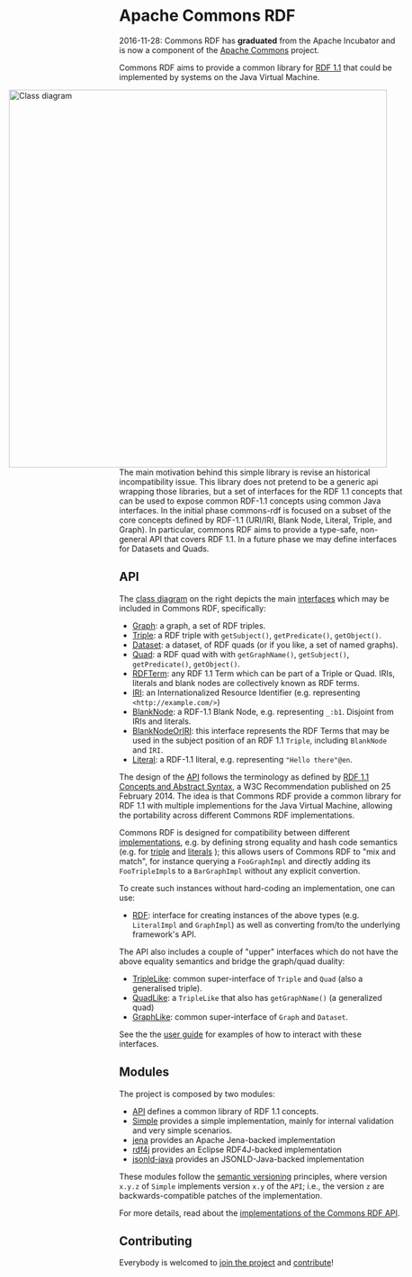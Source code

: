 <!--

    Licensed to the Apache Software Foundation (ASF) under one
    or more contributor license agreements. See the NOTICE file
    distributed with this work for additional information
    regarding copyright ownership. The ASF licenses this file
    to you under the Apache License, Version 2.0 (the
    "License"); you may not use this file except in compliance
    with the License.  You may obtain a copy of the License at

        http://www.apache.org/licenses/LICENSE-2.0

    Unless required by applicable law or agreed to in writing, software
    distributed under the License is distributed on an "AS IS" BASIS,
    WITHOUT WARRANTIES OR CONDITIONS OF ANY KIND, either express or implied.
    See the License for the specific language governing permissions and
    limitations under the License.

-->

# Apache Commons RDF

<div class="alert alert-info" role="alert">
  <p>
    <span class="glyphicon glyphicon-info-sign" aria-hidden="true"></span>
    2016-11-28:
    Commons RDF has <strong>graduated</strong> from the
    Apache Incubator and is 
    now a component of the 
    <a class="alert-link" href="https://commons.apache.org/">Apache Commons</a> project.
  </p>
</div>

Commons RDF aims to provide a common library for [RDF 1.1](http://www.w3.org/TR/rdf11-concepts/)
that could be implemented by systems on the Java Virtual Machine.

<div style="float: right; margin-left: 6em; margin-right: 2em;">
    <a href="images/class-diagram.png">
        <img src="images/class-diagram.png" alt="Class diagram" style="height: 48em" />
    </a>
</div>

The main motivation behind this simple library is revise an historical incompatibility
issue. This library does not pretend to be a generic api wrapping those libraries,
but a set of interfaces for the RDF 1.1 concepts that can be used to expose common
RDF-1.1 concepts using common Java interfaces. In the initial phase commons-rdf
is focused on a subset of the core concepts defined by RDF-1.1 (URI/IRI, Blank Node,
Literal, Triple, and Graph). In particular, commons RDF aims to provide a type-safe,
non-general API that covers RDF 1.1. In a future phase we may define interfaces
for Datasets and Quads.

## API

The <a href="images/class-diagram.png">class diagram</a> on the right depicts the main
[interfaces](apidocs/index.html?org/apache/commons/rdf/api/package-summary.html)
which may be included in Commons RDF, specifically:

* [Graph](apidocs/index.html?org/apache/commons/rdf/api/Graph.html): a graph,
  a set of RDF triples.
* [Triple](apidocs/index.html?org/apache/commons/rdf/api/Triple.html): a
  RDF triple with `getSubject()`, `getPredicate()`, `getObject()`.
* [Dataset](apidocs/index.html?org/apache/commons/rdf/api/Dataset.html): a dataset,
  of RDF quads (or if you like, a set of named graphs).
* [Quad](apidocs/index.html?org/apache/commons/rdf/api/Quad.html): a
  RDF quad with with `getGraphName()`, `getSubject()`, `getPredicate()`, `getObject()`.
* [RDFTerm](apidocs/index.html?org/apache/commons/rdf/api/RDFTerm.html): any RDF 1.1
  Term which can be part of a Triple or Quad.
  IRIs, literals and blank nodes are collectively known as RDF terms.
* [IRI](apidocs/index.html?org/apache/commons/rdf/api/IRI.html): an
  Internationalized Resource Identifier (e.g. representing  `<http://example.com/>`)
* [BlankNode](apidocs/index.html?org/apache/commons/rdf/api/BlankNode.html): a
   RDF-1.1 Blank Node, e.g. representing `_:b1`. Disjoint from IRIs and literals.
* [BlankNodeOrIRI](apidocs/index.html?org/apache/commons/rdf/api/BlankNodeOrIRI.html):
  this interface represents the RDF Terms that may be used in the subject position
  of an RDF 1.1 `Triple`, including `BlankNode` and `IRI`.
* [Literal](apidocs/index.html?org/apache/commons/rdf/api/Literal.html): a RDF-1.1 literal, e.g.
  representing `"Hello there"@en`.

The design of the [API](apidocs/index.html?org/apache/commons/rdf/api/package-summary.html)
follows the terminology as defined by [RDF 1.1 Concepts and Abstract Syntax](http://www.w3.org/TR/rdf11-concepts/),
a W3C Recommendation published on 25 February 2014. The idea is that Commons RDF
provide a common library for RDF 1.1 with multiple implementions for
the Java Virtual Machine, allowing the portability across different
Commons RDF implementations.


Commons RDF is designed for compatibility between different
[implementations](implementations.html), e.g. by defining
strong equality and hash code semantics (e.g. for
[triple](apidocs/org/apache/commons/rdf/api/Triple.html#equals-java.lang.Object-)
and [literals](fapidocs/org/apache/commons/rdf/api/Literal.html#equals-java.lang.Object-) );
this allows users of Commons RDF to "mix and match", for instance querying a `FooGraphImpl`
and directly adding its `FooTripleImpl`s to a `BarGraphImpl` without any
explicit convertion.

To create such instances without hard-coding an implementation, one can use:

* [RDF](apidocs/index.html?org/apache/commons/rdf/api/RDF.html):
  interface for creating instances of the above types
  (e.g. `LiteralImpl` and `GraphImpl`) as well as converting from/to
  the underlying framework's API.


The API also includes a couple of "upper" interfaces  which do not have
the above equality semantics and bridge the graph/quad duality:

* [TripleLike](apidocs/index.html?org/apache/commons/rdf/api/TripleLike.html):
  common super-interface of `Triple` and `Quad` (also a generalised triple).
* [QuadLike](apidocs/index.html?org/apache/commons/rdf/api/QuadLike.html):
  a `TripleLike` that also has `getGraphName()` (a generalized quad)
* [GraphLike](apidocs/index.html?org/apache/commons/rdf/api/GraphLike.html):
  common super-interface of `Graph` and `Dataset`.


See the the [user guide](userguide.html) for examples of how to interact with these interfaces.

## Modules

The project is composed by two modules:

* [API](apidocs/index.html?org/apache/commons/rdf/api/package-summary.html) defines
  a common library of RDF 1.1 concepts.
* [Simple](apidocs/index.html?org/apache/commons/rdf/simple/package-summary.html)
  provides a simple implementation, mainly for internal validation and very simple
  scenarios.
* [jena](apidocs/index.html?org/apache/commons/rdf/jena/package-summary.html)
    provides an Apache Jena-backed implementation
* [rdf4j](apidocs/index.html?org/apache/commons/rdf/rdf4j/package-summary.html)
    provides an Eclipse RDF4J-backed implementation
* [jsonld-java](apidocs/index.html?org/apache/commons/rdf/jsonldjava/package-summary.html)
    provides an JSONLD-Java-backed implementation    

These modules follow the [semantic versioning](http://semver.org/) principles,
where version `x.y.z` of `Simple` implements version `x.y` of
the `API`; i.e., the version `z` are backwards-compatible patches of the
implementation.

For more details, read about the
[implementations of the Commons RDF API](implementations.html).


## Contributing

Everybody is welcomed to [join the project](mail-lists.html) and
[contribute](contributing.html)!


